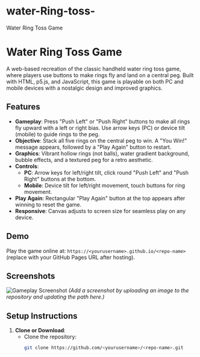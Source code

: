 # water-Ring-toss-
Water Ring Toss Game
# Water Ring Toss Game

A web-based recreation of the classic handheld water ring toss game, where players use buttons to make rings fly and land on a central peg. Built with HTML, p5.js, and JavaScript, this game is playable on both PC and mobile devices with a nostalgic design and improved graphics.

## Features
- **Gameplay**: Press "Push Left" or "Push Right" buttons to make all rings fly upward with a left or right bias. Use arrow keys (PC) or device tilt (mobile) to guide rings to the peg.
- **Objective**: Stack all five rings on the central peg to win. A "You Win!" message appears, followed by a "Play Again" button to restart.
- **Graphics**: Vibrant hollow rings (not balls), water gradient background, bubble effects, and a textured peg for a retro aesthetic.
- **Controls**:
  - **PC**: Arrow keys for left/right tilt, click round "Push Left" and "Push Right" buttons at the bottom.
  - **Mobile**: Device tilt for left/right movement, touch buttons for ring movement.
- **Play Again**: Rectangular "Play Again" button at the top appears after winning to reset the game.
- **Responsive**: Canvas adjusts to screen size for seamless play on any device.

## Demo
Play the game online at: `https://<yourusername>.github.io/<repo-name>` (replace with your GitHub Pages URL after hosting).

## Screenshots
![Gameplay Screenshot](screenshot.png) *(Add a screenshot by uploading an image to the repository and updating the path here.)*

## Setup Instructions
1. **Clone or Download**:
   - Clone the repository:
     ```bash
     git clone https://github.com/<yourusername>/<repo-name>.git
